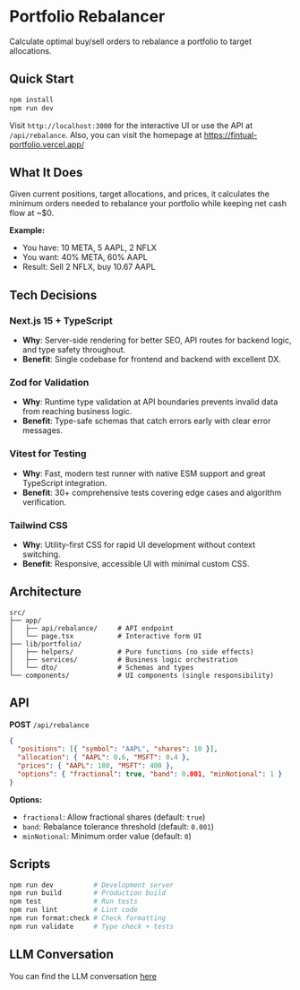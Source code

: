 # Portfolio Rebalancer

Calculate optimal buy/sell orders to rebalance a portfolio to target allocations.

## Quick Start

```bash
npm install
npm run dev
```

Visit `http://localhost:3000` for the interactive UI or use the API at `/api/rebalance`.
Also, you can visit the homepage at <https://fintual-portfolio.vercel.app/>

## What It Does

Given current positions, target allocations, and prices, it calculates the minimum orders needed to rebalance your portfolio while keeping net cash flow at ~$0.

**Example:**

- You have: 10 META, 5 AAPL, 2 NFLX
- You want: 40% META, 60% AAPL
- Result: Sell 2 NFLX, buy 10.67 AAPL

## Tech Decisions

### Next.js 15 + TypeScript

- **Why**: Server-side rendering for better SEO, API routes for backend logic, and type safety throughout.
- **Benefit**: Single codebase for frontend and backend with excellent DX.

### Zod for Validation

- **Why**: Runtime type validation at API boundaries prevents invalid data from reaching business logic.
- **Benefit**: Type-safe schemas that catch errors early with clear error messages.

### Vitest for Testing

- **Why**: Fast, modern test runner with native ESM support and great TypeScript integration.
- **Benefit**: 30+ comprehensive tests covering edge cases and algorithm verification.

### Tailwind CSS

- **Why**: Utility-first CSS for rapid UI development without context switching.
- **Benefit**: Responsive, accessible UI with minimal custom CSS.

## Architecture

```
src/
├── app/
│   ├── api/rebalance/     # API endpoint
│   └── page.tsx           # Interactive form UI
├── lib/portfolio/
│   ├── helpers/           # Pure functions (no side effects)
│   ├── services/          # Business logic orchestration
│   └── dto/               # Schemas and types
└── components/            # UI components (single responsibility)
```

## API

**POST** `/api/rebalance`

```json
{
  "positions": [{ "symbol": "AAPL", "shares": 10 }],
  "allocation": { "AAPL": 0.6, "MSFT": 0.4 },
  "prices": { "AAPL": 180, "MSFT": 400 },
  "options": { "fractional": true, "band": 0.001, "minNotional": 1 }
}
```

**Options:**

- `fractional`: Allow fractional shares (default: `true`)
- `band`: Rebalance tolerance threshold (default: `0.001`)
- `minNotional`: Minimum order value (default: `0`)

## Scripts

```bash
npm run dev          # Development server
npm run build        # Production build
npm test             # Run tests
npm run lint         # Lint code
npm run format:check # Check formatting
npm run validate     # Type check + tests
```

## LLM Conversation

You can find the LLM conversation [here](./LLM_CONVERSATION.md)
